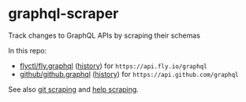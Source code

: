 # graphql-scraper

Track changes to GraphQL APIs by scraping their schemas

In this repo:

- [flyctl/fly.graphql](flyctl/fly.graphql) ([history](https://github.com/simonw/graphql-scraper/commits/main/flyctl/fly.graphql)) for `https://api.fly.io/graphql`
- [github/github.graphql](github/github.graphql) ([history](https://github.com/simonw/graphql-scraper/commits/main/github/github.graphql)) for `https://api.github.com/graphql`

See also [git scraping](https://simonwillison.net/2020/Oct/9/git-scraping/) and [help scraping](https://simonwillison.net/2022/Feb/2/help-scraping/).
